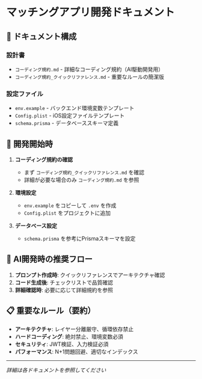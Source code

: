# マッチングアプリ開発ドキュメント

## 📁 ドキュメント構成

### 設計書
- `コーディング規約.md` - 詳細なコーディング規約（AI駆動開発用）
- `コーディング規約_クイックリファレンス.md` - 重要なルールの簡潔版

### 設定ファイル
- `env.example` - バックエンド環境変数テンプレート
- `Config.plist` - iOS設定ファイルテンプレート
- `schema.prisma` - データベーススキーマ定義

## 🚀 開発開始時

1. **コーディング規約の確認**
   - まず `コーディング規約_クイックリファレンス.md` を確認
   - 詳細が必要な場合のみ `コーディング規約.md` を参照

2. **環境設定**
   - `env.example` をコピーして `.env` を作成
   - `Config.plist` をプロジェクトに追加

3. **データベース設定**
   - `schema.prisma` を参考にPrismaスキーマを設定

## 🎯 AI開発時の推奨フロー

1. **プロンプト作成時**: クイックリファレンスでアーキテクチャ確認
2. **コード生成後**: チェックリストで品質確認
3. **詳細確認時**: 必要に応じて詳細規約を参照

## 📋 重要なルール（要約）

- **アーキテクチャ**: レイヤー分離厳守、循環依存禁止
- **ハードコーディング**: 絶対禁止、環境変数必須
- **セキュリティ**: JWT検証、入力検証必須
- **パフォーマンス**: N+1問題回避、適切なインデックス

---
*詳細は各ドキュメントを参照してください*
